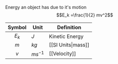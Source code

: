 Energy an object has due to it's motion
$$E_k =\frac{1}{2} mv^2$$

| Symbol | Unit | Definition |
|:------:| ---- | ---------- |
|  $E_k$  |    $J$  |  Kinetic Energy          |
|  $m$   |  $kg$    | [[SI Units\|mass]]           |
| $v$       | $ms^{-1}$     |  [[Velocity]]          |
